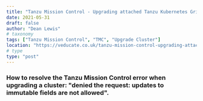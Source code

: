 ```yaml
---
title: "Tanzu Mission Control - Upgrading attached Tanzu Kubernetes Grid Clusters fails with error "updates to immutable fields are not allowed""
date: 2021-05-31
draft: false
author: "Dean Lewis"
# taxonomy
tags: ["Tanzu Mission Control", "TMC", "Upgrade Cluster"]
location: "https://veducate.co.uk/tanzu-mission-control-upgrading-attached-tanzu-kubernetes-grid-clusters-fails-with-error/"
# type
type: "post"
---
```


### How to resolve the Tanzu Mission Control error when upgrading a cluster: "denied the request: updates to immutable fields are not allowed".
